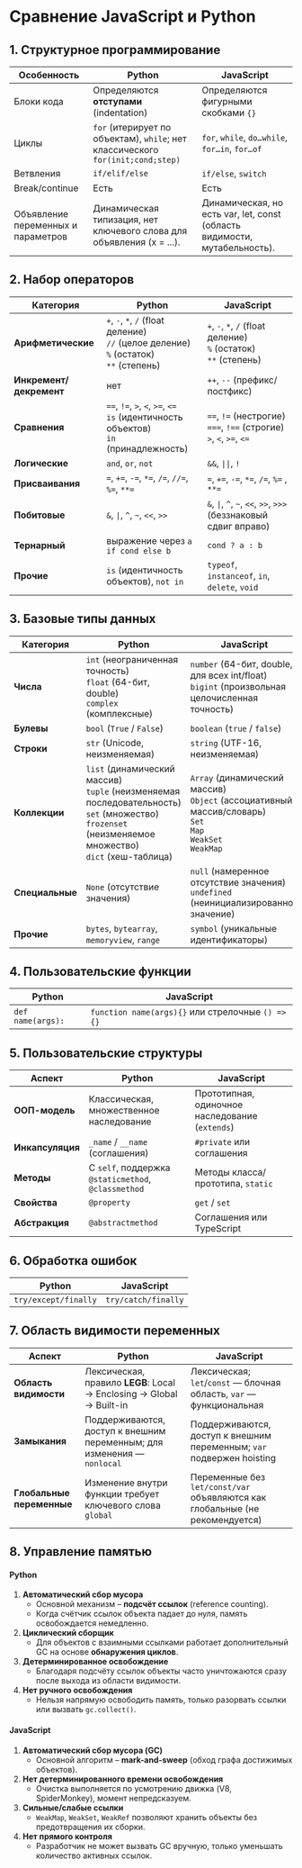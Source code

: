 # Сравнение JavaScript и Python
## 1. Структурное программирование

| Особенность                        | Python                                                                          | JavaScript                                                                |
|------------------------------------|---------------------------------------------------------------------------------|---------------------------------------------------------------------------|
| Блоки кода                         | Определяются **отступами** (indentation)                                        | Определяются фигурными скобками `{}`                                      |
| Циклы                              | `for` (итерирует по объектам), `while`; нет классического `for(init;cond;step)` | `for`, `while`, `do…while`, `for…in`, `for…of`                            |
| Ветвления                          | `if/elif/else`                                                                  | `if/else`, `switch`                                                       |
| Break/continue                     | Есть                                                                            | Есть                                                                      |
| Объявление переменных и параметров | Динамическая типизация, нет ключевого слова для объявления (x = ...).           | Динамическая, но есть var, let, const (область видимости, мутабельность). | 

## 2. Набор операторов

| Категория                  | Python                                                                                        | JavaScript                                                                |
|----------------------------|-----------------------------------------------------------------------------------------------|---------------------------------------------------------------------------|
| **Арифметические**         | `+`, `-`, `*`, `/` (float деление)<br>`//` (целое деление)<br>`%` (остаток)<br>`**` (степень) | `+`, `-`, `*`, `/` (float деление)<br>`%` (остаток)<br>`**` (степень)     |
| **Инкремент/декремент**    | нет                                                                                           | `++`, `--` (префикс/постфикс)                                             |
| **Сравнения**              | `==`, `!=`, `>`, `<`, `>=`, `<=`<br>`is` (идентичность объектов)<br>`in` (принадлежность)     | `==`, `!=` (нестрогие)<br>`===`, `!==` (строгие)<br>`>`, `<`, `>=`, `<=`  |
| **Логические**             | `and`, `or`, `not`                                                                            | `&&`, `\|\|`, `!`                                                         |
| **Присваивания**           | `=`, `+=`, `-=`, `*=`, `/=`, `//=`, `%=`, `**=`                                               | `=`, `+=`, `-=`, `*=`, `/=`, `%=` , `**=`                                 |
| **Побитовые**              | `&`, `\|`, `^`, `~`, `<<`, `>>`                                                               | `&`, `\|`, `^`, `~`, `<<`, `>>`, `>>>` (беззнаковый сдвиг вправо)         |
| **Тернарный**              | выражение через `a if cond else b`                                                            | `cond ? a : b`                                                            |
| **Прочие**                 | `is` (идентичность объектов), `not in`                                                        | `typeof`, `instanceof`, `in`, `delete`, `void`                            |

## 3. Базовые типы данных

| Категория         | Python                                                                                                                                                          | JavaScript                                                                                                            |
|-------------------|-----------------------------------------------------------------------------------------------------------------------------------------------------------------|-----------------------------------------------------------------------------------------------------------------------|
| **Числа**         | `int` (неограниченная точность)<br>`float` (64-бит, double)<br>`complex` (комплексные)                                                                          | `number` (64-бит, double, для всех int/float)<br>`bigint` (произвольная целочисленная точность)                       |
| **Булевы**        | `bool` (`True` / `False`)                                                                                                                                       | `boolean` (`true` / `false`)                                                                                          |
| **Строки**        | `str` (Unicode, неизменяемая)                                                                                                                                   | `string` (UTF-16, неизменяемая)                                                                                       |
| **Коллекции**     | `list` (динамический массив)<br>`tuple` (неизменяемая последовательность)<br>`set` (множество)<br>`frozenset` (неизменяемое множество)<br>`dict` (хеш-таблица)  | `Array` (динамический массив)<br>`Object` (ассоциативный массив/словарь)<br>`Set`<br>`Map`<br>`WeakSet`<br>`WeakMap`  |
| **Специальные**   | `None` (отсутствие значения)                                                                                                                                    | `null` (намеренное отсутствие значения)<br>`undefined` (неинициализированное значение)                                |
| **Прочие**        | `bytes`, `bytearray`, `memoryview`, `range`                                                                                                                     | `symbol` (уникальные идентификаторы)                                                                                  |

## 4. Пользовательские функции

| Python             | JavaScript                                         |
|--------------------|----------------------------------------------------|
| `def name(args):`  | `function name(args){}` или стрелочные `() => {}`  |

## 5. Пользовательские структуры

| Аспект              | Python                                              | JavaScript                                        |
|---------------------|-----------------------------------------------------|---------------------------------------------------|
| **ООП-модель**      | Классическая, множественное наследование            | Прототипная, одиночное наследование (`extends`)   |
| **Инкапсуляция**    | `_name` / `__name` (соглашения)                     | `#private` или соглашения                         |
| **Методы**          | С `self`, поддержка `@staticmethod`, `@classmethod` | Методы класса/прототипа, `static`                 |
| **Свойства**        | `@property`                                         | `get` / `set`                                     |
| **Абстракция**      | `@abstractmethod`                                   | Соглашения или TypeScript                         |

## 6. Обработка ошибок

| Python                 | JavaScript            |
|------------------------|-----------------------|
| `try/except/finally`   | `try/catch/finally`   |

## 7. Область видимости переменных

| Аспект                     | Python                                                                  | JavaScript                                                                    |
|----------------------------|-------------------------------------------------------------------------|-------------------------------------------------------------------------------|
| **Область видимости**      | Лексическая, правило **LEGB**: Local → Enclosing → Global → Built-in    | Лексическая; `let`/`const` — блочная область, `var` — функциональная          |
| **Замыкания**              | Поддерживаются, доступ к внешним переменным; для изменения — `nonlocal` | Поддерживаются, доступ к внешним переменным; `var` подвержен hoisting         |
| **Глобальные переменные**  | Изменение внутри функции требует ключевого слова `global`               | Переменные без `let/const/var` объявляются как глобальные (не рекомендуется)  |

## 8. Управление памятью

#### **Python**
1. **Автоматический сбор мусора**
   - Основной механизм – **подсчёт ссылок** (reference counting).
   - Когда счётчик ссылок объекта падает до нуля, память освобождается немедленно.
2. **Циклический сборщик**
   - Для объектов с взаимными ссылками работает дополнительный GC на основе **обнаружения циклов**.
3. **Детерминированное освобождение**
   - Благодаря подсчёту ссылок объекты часто уничтожаются сразу после выхода из области видимости.
4. **Нет ручного освобождения**
   - Нельзя напрямую освободить память, только разорвать ссылки или вызвать `gc.collect()`.

#### **JavaScript**
1. **Автоматический сбор мусора (GC)**
   - Основной алгоритм – **mark-and-sweep** (обход графа достижимых объектов).
2. **Нет детерминированного времени освобождения**
   - Очистка выполняется по усмотрению движка (V8, SpiderMonkey), момент непредсказуем.
3. **Сильные/слабые ссылки**
   - `WeakMap`, `WeakSet`, `WeakRef` позволяют хранить объекты без предотвращения их сборки.
4. **Нет прямого контроля**
   - Разработчик не может вызвать GC вручную, только уменьшать количество активных ссылок.